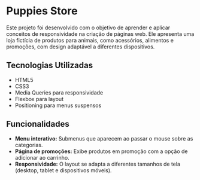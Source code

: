 # Puppies Store

Este projeto foi desenvolvido com o objetivo de aprender e aplicar conceitos de responsividade na criação de páginas web. Ele apresenta uma loja fictícia de produtos para animais, como acessórios, alimentos e promoções, com design adaptável a diferentes dispositivos.

## Tecnologias Utilizadas

- HTML5
- CSS3
- Media Queries para responsividade
- Flexbox para layout
- Positioning para menus suspensos

## Funcionalidades

- **Menu interativo:** Submenus que aparecem ao passar o mouse sobre as categorias.
- **Página de promoções:** Exibe produtos em promoção com a opção de adicionar ao carrinho.
- **Responsividade:** O layout se adapta a diferentes tamanhos de tela (desktop, tablet e dispositivos móveis).
